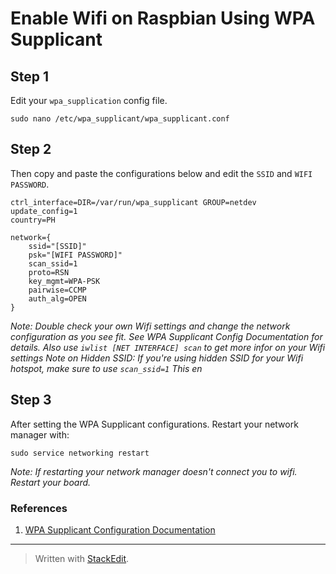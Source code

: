 
# Enable Wifi on Raspbian Using WPA Supplicant

## Step 1
Edit your `wpa_supplication` config file.

    sudo nano /etc/wpa_supplicant/wpa_supplicant.conf 
    
## Step 2
Then copy and paste the configurations below and edit the `SSID` and `WIFI PASSWORD`.

    ctrl_interface=DIR=/var/run/wpa_supplicant GROUP=netdev
    update_config=1
    country=PH
    
    network={
        ssid="[SSID]"
        psk="[WIFI PASSWORD]"
        scan_ssid=1
        proto=RSN
        key_mgmt=WPA-PSK
        pairwise=CCMP
        auth_alg=OPEN
    }

*Note: Double check your own Wifi settings and change the network configuration as you see fit. See WPA Supplicant Config Documentation for details. Also use `iwlist [NET INTERFACE] scan` to get more infor on your Wifi settings*
*Note on Hidden SSID: If you're using hidden SSID for your Wifi hotspot, make sure to use `scan_ssid=1` This en*

## Step 3
After setting the WPA Supplicant configurations. Restart your network manager with:

    sudo service networking restart

*Note: If restarting your network manager doesn't connect you to wifi. Restart your board.*

### References

1. [WPA Supplicant Configuration Documentation](http://w1.fi/cgit/hostap/plain/wpa_supplicant/wpa_supplicant.conf)

---
> Written with [StackEdit](https://stackedit.io/).
<!--stackedit_data:
eyJoaXN0b3J5IjpbLTEzMTUyMzg5MzAsLTE2MjYwNDY5NjIsLT
E1NTQ5MDkxODMsLTE4ODY1OTYzMjhdfQ==
-->
